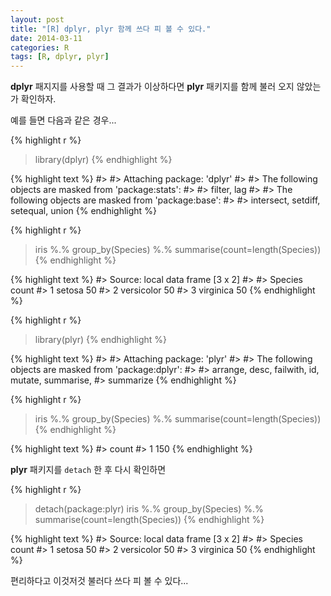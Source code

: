 ```yaml
---
layout: post
title: "[R] dplyr, plyr 함께 쓰다 피 볼 수 있다."
date: 2014-03-11
categories: R
tags: [R, dplyr, plyr]
---
```





**dplyr** 패지지를 사용할 때 그 결과가 이상하다면 **plyr** 패키지를 함께 불러 오지 않았는가 확인하자.


예를 들면 다음과 같은 경우...

<!--more-->

{% highlight r %}
> library(dplyr)
{% endhighlight %}



{% highlight text %}
#>
#> Attaching package: 'dplyr'
#>
#> The following objects are masked from 'package:stats':
#>
#>     filter, lag
#>
#> The following objects are masked from 'package:base':
#>
#>     intersect, setdiff, setequal, union
{% endhighlight %}



{% highlight r %}
> iris %.% group_by(Species) %.% summarise(count=length(Species))
{% endhighlight %}



{% highlight text %}
#> Source: local data frame [3 x 2]
#>
#>      Species count
#> 1     setosa    50
#> 2 versicolor    50
#> 3  virginica    50
{% endhighlight %}


{% highlight r %}
> library(plyr)
{% endhighlight %}



{% highlight text %}
#>
#> Attaching package: 'plyr'
#>
#> The following objects are masked from 'package:dplyr':
#>
#>     arrange, desc, failwith, id, mutate, summarise,
#>     summarize
{% endhighlight %}



{% highlight r %}
> iris %.% group_by(Species) %.% summarise(count=length(Species))
{% endhighlight %}



{% highlight text %}
#>   count
#> 1   150
{% endhighlight %}


**plyr** 패키지를 `detach` 한 후 다시 확인하면


{% highlight r %}
> detach(package:plyr)
> iris %.% group_by(Species) %.% summarise(count=length(Species))
{% endhighlight %}



{% highlight text %}
#> Source: local data frame [3 x 2]
#>
#>      Species count
#> 1     setosa    50
#> 2 versicolor    50
#> 3  virginica    50
{% endhighlight %}


편리하다고 이것저것 불러다 쓰다 피 볼 수 있다...
